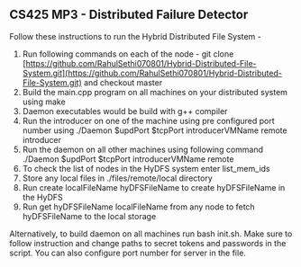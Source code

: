 ## CS425 MP3 - Distributed Failure Detector

  

Follow these instructions to run the Hybrid Distributed File System -

  

1. Run following commands on each of the node - 
git clone [https://github.com/RahulSethi070801/Hybrid-Distributed-File-System.git](https://github.com/RahulSethi070801/Hybrid-Distributed-File-System.git)
and checkout master
2. Build the main.cpp program on all machines on your distributed system using
	make
3. Daemon executables would be build with g++ compiler
4. Run the introducer on one of the machine using pre configured port number using
    ./Daemon  $updPort  $tcpPort  introducerVMName  remote  introducer
5. Run the daemon on all other machines using following command
	./Daemon  $updPort  $tcpPort  introducerVMName  remote
6. To check the list of nodes in the HyDFS system enter list_mem_ids
7. Store any local files in ./files/remote/local directory
8. Run create localFileName hyDFSFileName to create hyDFSFileName in the HyDFS
9. Run get hyDFSFileName localFileName from any node to fetch hyDFSFileName to the local storage



Alternatively, to build daemon on all machines run bash init.sh. Make sure to follow instruction and change paths to secret tokens and passwords in the script. You can also configure port number for server in the file.